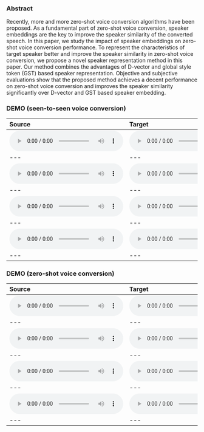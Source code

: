 ### Abstract
Recently, more and more zero-shot voice conversion algorithms have been proposed. As a fundamental part of zero-shot voice conversion, speaker embeddings are the key to improve the speaker similarity of the converted speech. In this paper, we study the impact of speaker embeddings on zero-shot voice conversion performance. To represent the characteristics of target speaker better and improve the speaker similarity in zero-shot voice conversion, we propose a novel speaker representation method in this paper. Our method combines the advantages of D-vector and global style token (GST) based speaker representation. Objective and subjective evaluations show that the proposed method achieves a decent performance on zero-shot voice conversion and improves the speaker similarity significantly over D-vector and GST based speaker embedding.
### DEMO (seen-to-seen voice conversion)

| **Source** | **Target** | **Our Method** | **DG-vector** | **G-vector** | **D-vector** |
| :--- | :--- | :--- | :--- | :--- | :--- |
| <audio src="demo/seen/source/p246-real-1.wav" controls preload></audio> | <audio src="demo/seen/p237/p237.wav" controls preload></audio> | <audio src="demo/seen/p237/gdc/model_gst_re_d_c-p246-p237-con-1.wav" controls preload></audio> |<audio src="demo/seen/p237/gd/model_gst_re_d-p246-p237-con-1.wav" controls preload></audio> |<audio src="demo/seen/p237/g/model_gst_re-p246-p237-con-1.wav" controls preload></audio> |<audio src="demo/seen/p237/d/model-p246-p237-con-1.wav" controls preload></audio> |
| --- | --- | --- | --- | --- | --- |
| <audio src="demo/seen/source/p234-real-5.wav" controls preload></audio> | <audio src="demo/seen/p240/p240.wav" controls preload></audio> | <audio src="demo/seen/p240/gdc/model_gst_re_d_c-p234-p240-con-5.wav" controls preload></audio> |<audio src="demo/seen/p240/gd/model_gst_re_d-p234-p240-con-5.wav" controls preload></audio> |<audio src="demo/seen/p240/g/model_gst_re-p234-p240-con-5.wav" controls preload></audio> |<audio src="demo/seen/p240/d/model-p234-p240-con-5.wav" controls preload></audio> |
| --- | --- | --- | --- | --- | --- |
| <audio src="demo/seen/source/p340-real-5.wav" controls preload></audio> | <audio src="demo/seen/p275/p275.wav" controls preload></audio> | <audio src="demo/seen/p275/gdc/model_gst_re_d_c-p340-p275-con-5.wav" controls preload></audio> |<audio src="demo/seen/p275/gd/model_gst_re_d-p340-p275-con-5.wav" controls preload></audio> |<audio src="demo/seen/p275/g/model_gst_re-p340-p275-con-5.wav" controls preload></audio> |<audio src="demo/seen/p275/d/model-p340-p275-con-5.wav" controls preload></audio> |
| --- | --- | --- | --- | --- | --- |
| <audio src="demo/seen/source/p260-real-5.wav" controls preload></audio> | <audio src="demo/seen/p318/p318.wav" controls preload></audio> | <audio src="demo/seen/p318/gdc/model_gst_re_d_c-p260-p318-con-5.wav" controls preload></audio> |<audio src="demo/seen/p318/gd/model_gst_re_d-p260-p318-con-5.wav" controls preload></audio> |<audio src="demo/seen/p318/g/model_gst_re-p260-p318-con-5.wav" controls preload></audio> |<audio src="demo/seen/p318/d/model-p260-p318-con-5.wav" controls preload></audio> |
| --- | --- | --- | --- | --- | --- |



### DEMO (zero-shot voice conversion)

| **Source** | **Target** | **Our Method** | **DG-vector** | **G-vector** | **D-vector** |
| :--- | :--- | :--- | :--- | :--- | :--- |
| <audio src="demo/unseen/source/SEM2-real-1.wav" controls preload></audio> | <audio src="demo/unseen/TEM1/TEM1.wav" controls preload></audio> | <audio src="demo/unseen/TEM1/gdc/model_gst_re_d_c-SEM2-TEM1-con-1.wav" controls preload></audio> |<audio src="demo/unseen/TEM1/gd/model_gst_re_d-SEM2-TEM1-con-1.wav" controls preload></audio> |<audio src="demo/unseen/TEM1/g/model_gst_re-SEM2-TEM1-con-1.wav" controls preload></audio> |<audio src="demo/unseen/TEM1/d/model-SEM2-TEM1-con-1.wav" controls preload></audio> |
| --- | --- | --- | --- | --- | --- |
| <audio src="demo/unseen/source/SEF1-real-3.wav" controls preload></audio> | <audio src="demo/unseen/TEF1/TEF1.wav" controls preload></audio> | <audio src="demo/unseen/TEF1/gdc/model_gst_re_d_c-SEF1-TEF1-con-3.wav" controls preload></audio> |<audio src="demo/unseen/TEF1/gd/model_gst_re_d-SEF1-TEF1-con-3.wav" controls preload></audio> |<audio src="demo/unseen/TEF1/g/model_gst_re-SEF1-TEF1-con-3.wav" controls preload></audio> |<audio src="demo/unseen/TEF1/d/model-SEF1-TEF1-con-3.wav" controls preload></audio> |
| --- | --- | --- | --- | --- | --- |
| <audio src="demo/unseen/source/SEM1-real-5.wav" controls preload></audio> | <audio src="demo/unseen/TEF2/TEF2.wav" controls preload></audio> | <audio src="demo/unseen/TEF2/gdc/model_gst_re_d_c-SEM1-TEF2-con-5.wav" controls preload></audio> |<audio src="demo/unseen/TEF2/gd/model_gst_re_d-SEM1-TEF2-con-5.wav" controls preload></audio> |<audio src="demo/unseen/TEF2/g/model_gst_re-SEM1-TEF2-con-5.wav" controls preload></audio> |<audio src="demo/unseen/TEF2/d/model-SEM1-TEF2-con-5.wav" controls preload></audio> |
| --- | --- | --- | --- | --- | --- |
| <audio src="demo/unseen/source/SEF2-real-4.wav" controls preload></audio> | <audio src="demo/unseen/TEM2/TEM2.wav" controls preload></audio> | <audio src="demo/unseen/TEM2/gdc/model_gst_re_d_c-SEF2-TEM2-con-4.wav" controls preload></audio> |<audio src="demo/unseen/TEM2/gd/model_gst_re_d-SEF2-TEM2-con-4.wav" controls preload></audio> |<audio src="demo/unseen/TEM2/g/model_gst_re-SEF2-TEM2-con-4.wav" controls preload></audio> |<audio src="demo/unseen/TEM2/d/model-SEF2-TEM2-con-4.wav" controls preload></audio> |
| --- | --- | --- | --- | --- | --- |
